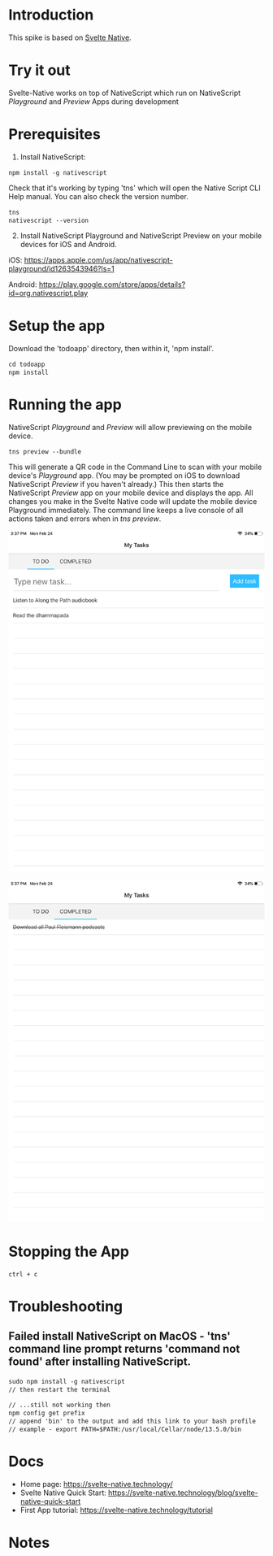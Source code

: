 
# Introduction

This spike is based on [Svelte Native](https://svelte-native.technology/).

# Try it out

Svelte-Native works on top of NativeScript which run on NativeScript *Playground* and *Preview* Apps during development

# Prerequisites

1. Install NativeScript:

```
npm install -g nativescript
```

Check that it's working by typing 'tns' which will open the Native Script CLI Help manual.
You can also check the version number.

```
tns
nativescript --version
```

2. Install NativeScript Playground and NativeScript Preview on your mobile devices for iOS and Android.

iOS: https://apps.apple.com/us/app/nativescript-playground/id1263543946?ls=1

Android: https://play.google.com/store/apps/details?id=org.nativescript.play



# Setup the app
Download the 'todoapp' directory, then within it, 'npm install'.

```
cd todoapp
npm install

```

# Running the app
NativeScript *Playground* and *Preview* will allow previewing on the mobile device.
```
tns preview --bundle
```

This will generate a QR code in the Command Line to scan with your mobile device's *Playground* app.  (You may be prompted on iOS to download NativeScript *Preview* if you haven't already.) This then starts the NativeScript *Preview* app on your mobile device and displays the app.  All changes you make in the Svelte Native code will update the mobile device Playground immediately.  The command line keeps a live console of all actions taken and errors when in *tns preview*.

![Opening Screen](./imgs/todo.PNG)

![Completed Tasks](./imgs/completed.PNG)

# Stopping the App
```
ctrl + c
```


# Troubleshooting

## Failed install NativeScript on MacOS - 'tns' command line prompt returns 'command not found' after installing NativeScript.

```
sudo npm install -g nativescript
// then restart the terminal
```
```
// ...still not working then
npm config get prefix
// append 'bin' to the output and add this link to your bash profile
// example - export PATH=$PATH:/usr/local/Cellar/node/13.5.0/bin
```

# Docs

* Home page: https://svelte-native.technology/
* Svelte Native Quick Start: https://svelte-native.technology/blog/svelte-native-quick-start
* First App tutorial: https://svelte-native.technology/tutorial


# Notes
